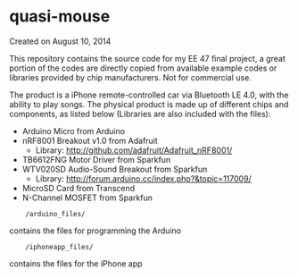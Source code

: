 quasi-mouse
===========

Created on August 10, 2014

This repository contains the source code for my EE 47 final project, a great portion of the codes are directly copied from available example codes or libraries provided by chip manufacturers. Not for commercial use.

The product is a iPhone remote-controlled car via Bluetooth LE 4.0, with the ability to play songs. The physical product is made up of different chips and components, as listed below (Libraries are also included with the files):

+ Arduino Micro from Arduino
+ nRF8001 Breakout v1.0 from Adafruit
	- Library: http://github.com/adafruit/Adafruit_nRF8001/
+ TB6612FNG Motor Driver from Sparkfun
+ WTV020SD Audio-Sound Breakout from Sparkfun
	- Library: http://forum.arduino.cc/index.php?&topic=117009/
+ MicroSD Card from Transcend
+ N-Channel MOSFET from Sparkfun

```
	/arduino_files/
```
contains the files for programming the Arduino

```
	/iphoneapp_files/
```
contains the files for the iPhone app